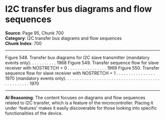 # I2C transfer bus diagrams and flow sequences

**Source**: Page 95, Chunk 700  
**Category**: I2C transfer bus diagrams and flow sequences  
**Chunk Index**: 700

---

Figure 548. Transfer bus diagrams for I2C slave transmitter (mandatory events only). . . . . . . . . . . 1968
Figure 549. Transfer sequence flow for slave receiver with NOSTRETCH = 0 . . . . . . . . . . . . . . . . 1969
Figure 550. Transfer sequence flow for slave receiver with NOSTRETCH = 1 . . . . . . . . . . . . . . . . 1970
(mandatory events only). . . . . . . . . . . . . . . . . . . . . . . . . . . . . . . . . . . . . . . . . . . . . . . . . 1970

---

**AI Reasoning**: The content focuses on diagrams and flow sequences related to I2C transfer, which is a feature of the microcontroller. Placing it under 'features' makes it easily discoverable for those looking into specific functionalities of the device.
